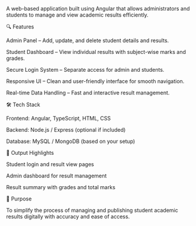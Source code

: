 A web-based application built using Angular that allows administrators and students to manage and view academic results efficiently.

🔍 Features

Admin Panel – Add, update, and delete student details and results.

Student Dashboard – View individual results with subject-wise marks and grades.

Secure Login System – Separate access for admin and students.

Responsive UI – Clean and user-friendly interface for smooth navigation.

Real-time Data Handling – Fast and interactive result management.

🛠️ Tech Stack

Frontend: Angular, TypeScript, HTML, CSS

Backend: Node.js / Express (optional if included)

Database: MySQL / MongoDB (based on your setup)

📸 Output Highlights

Student login and result view pages

Admin dashboard for result management

Result summary with grades and total marks

🚀 Purpose

To simplify the process of managing and publishing student academic results digitally with accuracy and ease of access.
